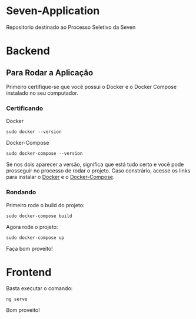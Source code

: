 # Seven-Application
Repositorio destinado ao Processo Seletivo da Seven

# Backend

## Para Rodar a Aplicação

Primeiro certifique-se que você possui o Docker e o Docker Compose instalado no seu computador.

### Certificando
Docker
```
sudo docker --version
```

Docker-Compose
```
sudo docker-compose --version
```

Se nos dois aparecer a versão, significa que está tudo certo e você pode prosseguir no processo de rodar o projeto.
Caso constrário, acesse os links para instalar o [Docker](https://docs.docker.com/install/) e o [Docker-Compose](https://docs.docker.com/compose/install/).

### Rondando
Primeiro rode o build do projeto:
```
sudo docker-compose build
```

Agora rode o projeto:
```
sudo docker-compose up
```

Faça bom proveito!

# Frontend

Basta executar o comando:

```
ng serve
```

Bom proveito!
